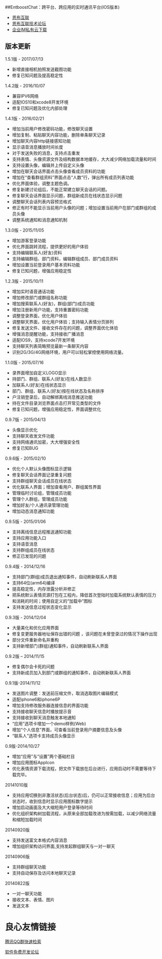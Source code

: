 ﻿##EntboostChat：跨平台、跨应用的实时通讯平台(IOS版本)
* [恩布互联](http://www.entboost.com)
* [恩布互联技术论坛](http://forum.entboost.com/forum.php)
* [企业IM私有云下载](http://doc.entboost.com/index.php/Downloads)

版本更新
----------

1.5.1版 - 2017/07/13
- 新增直接相机拍照发送截图功能
- 修复已知问题及提高稳定性


1.4.2版 - 2016/10/07
- 兼容IPV6网络
- 适配IOS10和xcode8开发环境
- 修复已知问题及优化内部处理


1.4.1版 - 2016/02/21
- 增加当前用户修改密码功能，修改聊天设置
- 增加复制、粘贴聊天内容功能，删除单条聊天记录
- 增加聊天内容http链接感知功能
- 显示语音消息播放时间长度
- 对于发送失败的消息，支持点击重发
- 支持表情、头像资源文件及结构数据本地缓存，大大减少网络加载流量和时间
- 支持设置头像，编辑并上传自定义头像
- 增加在聊天会话界面点击头像查看成员资料的功能
- 增加在“查看群组资料”界面点击“人数”行，弹出所有成员列表功能
- 优化界面体验，调整主题色调。
- 修复新建讨论组后，不能正常建立聊天会话的问题。
- 修复聊天会话界面显示问题，群组新成员在线状态显示问题
- 调整聊天会话列表内容预览格式
- 修正有时不能显示当前用户头像的问题；增加设置当前用户在部门或群组的成员头像
- 调整系统通知和消息通知机制


1.3.0版 - 2015/11/05
- 增加游客登录功能
- 优化界面跳转流程，提供更好的用户体验
- 支持编辑联系人(好友)资料
- 支持编辑群组、部门资料，编辑群组成员、部门成员资料
- 增加设置当前登录用户基本资料功能
- 修复已知问题，增强应用稳定性



1.2.3版 - 2015/10/11
- 增加实时语音通话功能
- 增加修改部门或群组名称功能
- 增加搜索联系人(好友)，群组(部门)成员功能
- 增加注册新用户功能，支持重置密码功能
- 调整登录界面，优化用户体验
- 调整聊天界面，优化用户体验；支持输入表情分页排列
- 修复发送文件、接收文件存在的问题，调整界面优化体验
- 增强消息提醒功能，支持接收广播消息
- 适配IOS9，支持xcode7开发环境
- 支持聊天列表简略预览最新一条聊天内容
- 识别2G/3G/4G网络环境，用户可以轻松掌控使用网络流量。



1.1.0版 - 2015/07/16
- 录界面增加自定义LOGO显示
- 持部门、群组、联系人(好友)在线人数显示
- 加联系人(好友)在线状态显示
- 部门、群组、联系人(好友)按在线状态及名称排序
- 户注销登录后，自动解绑离线消息推送功能
- 持在文件目录浏览界面点击打开常见类型的文件
- 修复已知问题，增强应用稳定性，界面调整优化


0.9.7版 - 2015/04/13
- 头像显示优化
- 支持聊天收发文件功能
- 支持网络通讯加密，大大增强安全性
- 修复已知BUG


0.9.6版 - 2015/02/10
- 优化个人默认头像图标显示逻辑
- 修复聊天会话界面记录重复问题
- 支持群组聊天会话成员在线状态
- 优化联系人界面；增加查看用户、群组属性界面
- 管理临时讨论组，管理成员功能
- 管理个人群组，管理成员功能
- 增加好友/个人通讯录管理功能
- 增加动态消息通知功能


0.9.5版 - 2015/01/06
- 支持离线信息远程推送通知功能
- 支持应用功能入口
- 支持语音消息
- 支持群组成员在线状态
- 修正已发现的问题


0.9.4版 - 2014/12/16
- 支持部门(群组)成员退出通知事件，自动刷新联系人界面
- 支持64位(arm64)编译
- 提高稳定性，内存泄露分析并修正
- 把系统默认表情资源打包在工程内，降低首次登陆时加载系统默认表情的压力和消耗的时间；使用自定义的“加载中”图标
- 支持发送信息过程状态变化显示


0.9.3版 - 2014/12/04
- 大量美化和优化应用界面
- 修复变更服务器地址保存出错的问题 ，该问题在未曾登录过的情况下操作出现
- 部分文件重新命名并重构
- 支持新增部门(群组)通知事件，自动刷新联系人界面


0.9.2版 – 2014/11/15
- 修复偶尔会卡死的问题
- 支持新成员加入到部门或群组的通知事件，自动刷新联系人界面


0.9.1版-2014/11/12
- 发送图片调整：发送前压缩文件，取消选取图片编辑模式
- 适配iphone6和iphone6P
- 增加支持修改服务器连接信息的界面功能
- 支持接收聊天信息时播放提示音
- 支持接收到聊天消息触发本地通知
- “应用”选项卡增加一个demo样例(Web)
-  增加“个人信息”界面，可查看当前登录用户摘要信息及头像
- “联系人”选项卡支持成员头像显示


0.9版-2014/10/27
- 增加“应用”与“设置”两个基础栏目
- 增加应用图标AppIcon
- 优化表情资源下载流程，把文件下载放在后台进行，应用启动时不需要等待下载完毕。

20141010版
- 支持应用切换到非激活状态(后台状态)后，仍可以正常接收信息；应用为后台状态时，收到信息时显示应用图标数字提示
- 增加启动画面及大大缩短用户登录等待时间
- 优化组织架构树加载流程，从原来全部加载改进为按需加载，以减少网络流量和缩短加载时间

20140920版
- 支持发送富文本格式内容消息
- 增加组织架构访问界面,支持发起群组聊天与一对一聊天

20140906版
- 支持群组聊天功能
- 支持自动保存及访问本地聊天记录

20140822版
- 一对一聊天功能
- 接收文本、表情、图片
- 发送文本

 # 良心友情链接

[腾讯QQ群快速检索](http://u.720life.cn/s/8cf73f7c)

[软件免费开发论坛](http://u.720life.cn/s/bbb01dc0)